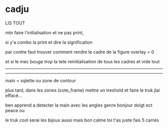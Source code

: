 # cadju

LIS TOUT


mtn faire l'initialisation et ne pas print, 

si y'a combo la print et dire la signification

par contre faut trouver comment rendre le cadre de la figure overlay = 0

et si le mec bouge trop la tete reinitialisation de tous les cadres et vide tout


-------------------------------




------------------------------

main = sqlette ou zone de contour

plus tard, dans les zones (cote_frame) mettre un treshold et faire le truk jlai effacé...

ben apprend a detecter la main avec les angles genre bonjour doigt ect peace ou

le truk cool serai les bijoux aussi mais bon calme toi t'as juste fais 5 carrés

<br><br><br><br><br><br><br><br><br><br><br><br><br><br><br><br><br><br><br><br><br>
-----------------------------




